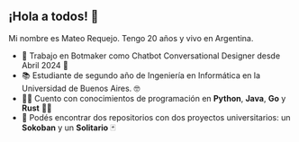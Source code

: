 ## ¡Hola a todos! 👋

Mi nombre es Mateo Requejo. Tengo 20 años y vivo en Argentina. 

- 💼 Trabajo en Botmaker como Chatbot Conversational Designer desde Abril 2024 🤖
- 📚 Estudiante de segundo año de Ingeniería en Informática en la Universidad de Buenos Aires. 🤓
- 👨‍💻 Cuento con conocimientos de programación en **Python**, **Java**, **Go** y **Rust** 👨‍🎓
- 💪 Podés encontrar dos repositorios con dos proyectos universitarios: un **Sokoban** y un **Solitario** 🃏
